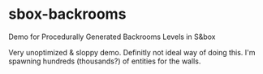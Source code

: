 # sbox-backrooms
Demo for Procedurally Generated Backrooms Levels in S&box

Very unoptimized & sloppy demo. Definitly not ideal way of doing this. I'm spawning hundreds (thousands?) of entities for the walls.
